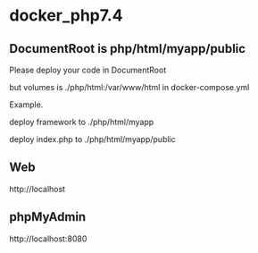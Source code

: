 # docker_php7.4

## DocumentRoot is php/html/myapp/public
Please deploy your code in DocumentRoot

but volumes is ./php/html:/var/www/html in docker-compose.yml

Example.

deploy framework to ./php/html/myapp 

deploy index.php to ./php/html/myapp/public

## Web
http://localhost

## phpMyAdmin
http://localhost:8080
